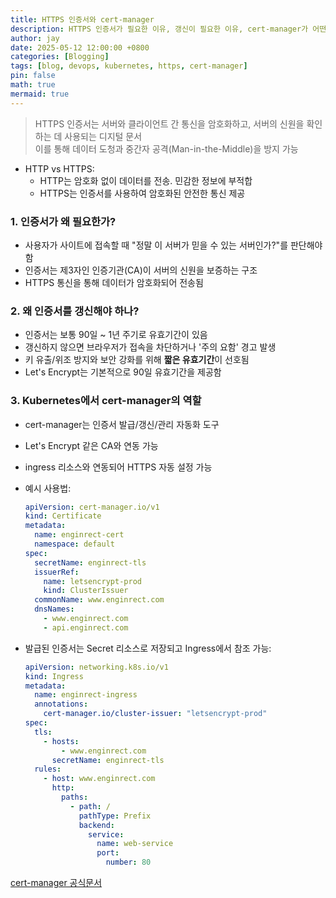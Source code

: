 ```yaml
---
title: HTTPS 인증서와 cert-manager
description: HTTPS 인증서가 필요한 이유, 갱신이 필요한 이유, cert-manager가 어떤 도움을 주는지 정리
author: jay
date: 2025-05-12 12:00:00 +0800
categories: [Blogging]
tags: [blog, devops, kubernetes, https, cert-manager]
pin: false
math: true
mermaid: true
---
```


> HTTPS 인증서는 서버와 클라이언트 간 통신을 암호화하고, 서버의 신원을 확인하는 데 사용되는 디지털 문서 \
> 이를 통해 데이터 도청과 중간자 공격(Man-in-the-Middle)을 방지 가능  


- HTTP vs HTTPS:
    - HTTP는 암호화 없이 데이터를 전송. 민감한 정보에 부적합
    - HTTPS는 인증서를 사용하여 암호화된 안전한 통신 제공


### 1. 인증서가 왜 필요한가?
  - 사용자가 사이트에 접속할 때 "정말 이 서버가 믿을 수 있는 서버인가?"를 판단해야 함
  - 인증서는 제3자인 인증기관(CA)이 서버의 신원을 보증하는 구조
  - HTTPS 통신을 통해 데이터가 암호화되어 전송됨

### 2. 왜 인증서를 갱신해야 하나?
  - 인증서는 보통 90일 ~ 1년 주기로 유효기간이 있음
  - 갱신하지 않으면 브라우저가 접속을 차단하거나 '주의 요함' 경고 발생
  - 키 유출/위조 방지와 보안 강화를 위해 **짧은 유효기간**이 선호됨
  - Let's Encrypt는 기본적으로 90일 유효기간을 제공함

### 3. Kubernetes에서 cert-manager의 역할
  - cert-manager는 인증서 발급/갱신/관리 자동화 도구
  - Let's Encrypt 같은 CA와 연동 가능
  - ingress 리소스와 연동되어 HTTPS 자동 설정 가능
  - 예시 사용법:
    ```yaml
    apiVersion: cert-manager.io/v1
    kind: Certificate
    metadata:
      name: enginrect-cert
      namespace: default
    spec:
      secretName: enginrect-tls
      issuerRef:
        name: letsencrypt-prod
        kind: ClusterIssuer
      commonName: www.enginrect.com
      dnsNames:
        - www.enginrect.com
        - api.enginrect.com
    ```

  - 발급된 인증서는 Secret 리소스로 저장되고 Ingress에서 참조 가능:
    ```yaml
    apiVersion: networking.k8s.io/v1
    kind: Ingress
    metadata:
      name: enginrect-ingress
      annotations:
        cert-manager.io/cluster-issuer: "letsencrypt-prod"
    spec:
      tls:
        - hosts:
            - www.enginrect.com
          secretName: enginrect-tls
      rules:
        - host: www.enginrect.com
          http:
            paths:
              - path: /
                pathType: Prefix
                backend:
                  service:
                    name: web-service
                    port:
                      number: 80
    ```

[cert-manager 공식문서](https://cert-manager.io/docs/)
